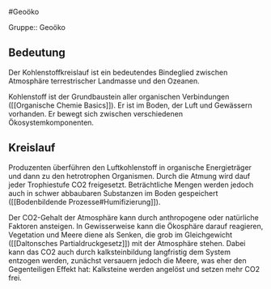 #Geoöko 

Gruppe:: Geoöko

## Bedeutung

Der Kohlenstoffkreislauf ist ein bedeutendes Bindeglied zwischen Atmosphäre terrestrischer Landmasse und den Ozeanen. 

Kohlenstoff ist der Grundbaustein aller organischen Verbindungen ([[Organische Chemie Basics]]). Er ist im Boden, der Luft und Gewässern vorhanden. Er bewegt sich zwischen verschiedenen Ökosystemkomponenten. 

## Kreislauf

Produzenten überführen den Luftkohlenstoff in organische Energieträger und dann zu den hetrotrophen Organismen. Durch die Atmung wird dauf jeder Trophiestufe CO2 freigesetzt. Beträchtliche Mengen werden jedoch auch in schwer abbaubaren Substanzen im Boden gespeichert ([[Bodenbildende Prozesse#Humifizierung]]).

Der CO2-Gehalt der Atmosphäre kann durch anthropogene oder natürliche Faktoren ansteigen. In Gewisserweise kann die Ökosphäre darauf reagieren, Vegetation und Meere diene als Senken, die grob im Gleichgewicht ([[Daltonsches Partialdruckgesetz]]) mit der Atmosphäre stehen. Dabei kann das CO2 auch durch kalksteinbildung langfristig dem System entzogen werden, zunächst versauern jedoch die Meere, was eher den Gegenteiligen Effekt hat: Kalksteine werden angelöst und setzen mehr CO2 frei.